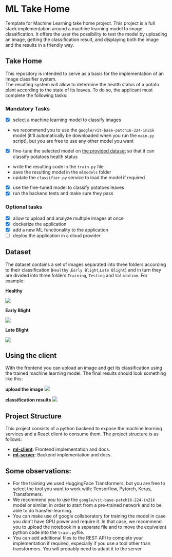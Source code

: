 # ML Take Home

Template for Machine Learning take home project.
This project is a full stack implementation around a machine learning model to image classification.
It offers the user the possibility to test the model by uploading an image, getting the classification result, and
displaying both the image and the results in a friendly way.

## Take Home

This repository is intended to serve as a basis for the implementation of an image classifier system.  
The resulting system will allow to determine the health status of a potato plant according to the state of its leaves.
To do so, the applicant must complete the following tasks:

### Mandatory Tasks

- [x] select a machine learning model to classify images
- we recommend you to use the `google/vit-base-patch16-224-in21k` model (it'll automatically be downloaded when you run
  the `main.py` script), but you are free to use any other model you want
- [x] fine-tune the selected model on [the provided dataset](./dataset) so that it can classify potatoes health status
- write the resulting code in the `train.py` file
- save the resulting model in the `mlmodels` folder
- update the `classifier.py` service to load the model if required
- [x] use the fine-tuned model to classify potatoes leaves
- [x] run the backend tests and make sure they pass

### Optional tasks

- [x] allow to upload and analyze multiple images at once
- [x] dockerize the application
- [x] add a new ML functionality to the application
- [ ] deploy the application in a cloud provider

## Dataset

The dataset contains a set of images separated into three folders according to their classification (`Healthy`
,`Early Blight`,`Late Blight`) and in turn they are divided into three folders `Training`, `Testing` and `Validation`.
For example:

**Healthy**

![](./images/Healthy_1.jpg)

**Early Blight**

![](./images/Early_Blight_3.jpg)

**Late Blight**

![](./images/Late_Blight_3.jpg)

## Using the client

With the frontend you can upload an image and get its classification using the trained machine learning model.
The final results should look something like this:

**upload the image**
![](./images/frontend.png)

**classification results**
![](./images/frontend2.png)

## Project Structure

This project consists of a python backend to expose the machine learning services and a React client to consume them.
The project structure is as follows:

- [**ml-client**](./ml-client): Frontend implementation and docs.
- [**ml-server**](./ml-server): Backend implementation and docs.

## Some observations:

- For the training we used HuggingFace Transformers, but you are free to select the tool you want to work with:
  Tensorflow, Pytorch, Keras, Transformers.
- We recommend you to use the `google/vit-base-patch16-224-in21k` model or similar, in order to start from a pre-trained
  network and to be able to do transfer-learning.
- You can make use of google collaboratory for training the model in case you don't have GPU power and require it. In
  that case, we recommend you to upload the notebook in a separate file and to move the equivalent python code into
  the `train.py`file.
- You can add additional files to the REST API to complete your implementation if required, especially if you use a tool
  other than transformers. You will probably need to adapt it to the server
